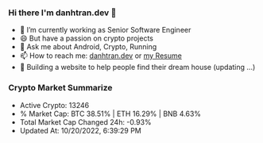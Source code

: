 ### Hi there I'm danhtran.dev 👋

- 🔭 I’m currently working as Senior Software Engineer
- 😄 But have a passion on crypto projects
- 💬 Ask me about Android, Crypto, Running 
- 📫 How to reach me: <a href="https://danhtran.dev" target="_blank">danhtran.dev</a> or <a href="Developer-Resume.pdf" target="_blank">my Resume</a>
- 🌱 Building a website to help people find their dream house (updating ...)

### Crypto Market Summarize
- Active Crypto: 13246
- % Market Cap: BTC 38.51% | ETH 16.29% | BNB 4.63%
- Total Market Cap Changed 24h: -0.93%
- Updated At: 10/20/2022, 6:39:29 PM
